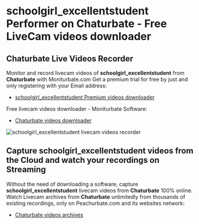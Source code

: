 # schoolgirl_excellentstudent Performer on Chaturbate - Free LiveCam videos downloader

## Chaturbate Live Videos Recorder

Monitor and record livecam videos of **schoolgirl_excellentstudent** from **Chaturbate** with Moniturbate.com
Get a premium trial for free by just and only registering with your Email address:
* [schoolgirl_excellentstudent Premium videos downloader](https://moniturbate.com/request-demo-licence-key.html)

Free livecam videos downloader - Moniturbate Software:
* [Chaturbate videos downloader](https://moniturbate.com/moniturbate-download-software.html)

![schoolgirl_excellentstudent livecam videos recorder](https://peachurnet.com/templates/moniturbate-software.png)


## Capture schoolgirl_excellentstudent videos from the Cloud and watch your recordings on Streaming

Without the need of downloading a software, capture **schoolgirl_excellentstudent** livecam videos from **Chaturbate** 100% online.
Watch Livecam archives from **Chaturbate** unlimitedly from thousands of existing recordings, only on Peachurbate.com and its websites network:
* [Chaturbate videos archives](https://peachurnet.com/)